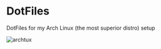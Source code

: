 # DotFiles
DotFiles for my Arch Linux (the most superior distro) setup


![archtux](https://user-images.githubusercontent.com/32781400/135163117-0ba32a0e-3362-4fd4-b22c-9c98ee71d60f.png)

